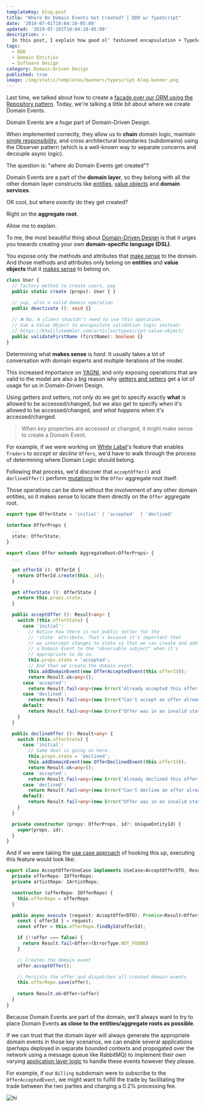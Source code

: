 ```yaml
---
templateKey: blog-post
title: "Where Do Domain Events Get Created? | DDD w/ TypeScript"
date: '2019-07-01T10:04:10-05:00'
updated: '2019-07-201T10:04:10-05:00'
description: >-
  In this post, I explain how good ol' fashioned encapsulation + TypeScript getters and setters enable us to effectively create Domain Events directly from the aggregate roots in our domain-driven design projects.
tags:
  - DDD
  - Domain Entities
  - Software Design
category: Domain-Driven Design
published: true
image: /img/static/templates/banners/typescript-blog-banner.png
---
```


Last time, we talked about how to create a [facade over our ORM using the Repository pattern](/articles/typescript-domain-driven-design/repository-dto-mapper/). Today, we're talking a little bit about where we create Domain Events.

Domain Events are a _huge_ part of Domain-Driven Design. 

When implemented correctly, they allow us to **chain** domain logic, maintain [single responsibility](/articles/solid-principles/solid-typescript/), and cross architectural boundaries (subdomains) using the Observer pattern (which is a well-known way to separate concerns and decouple async logic).

The question is: "where do Domain Events get created"? 

Domain Events are a part of the **domain layer**, so they belong with all the other domain layer constructs like [entities](/articles/typescript-domain-driven-design/entities/), [value objects](/articles/typescript-value-object/) and **domain services**.

OK cool, but where _exactly_ do they get created?

Right on the **aggregate root**.

Allow me to explain.

To me, the most beautiful thing about [Domain-Driven Design](/articles/domain-driven-design-intro/) is that it urges you towards creating your own **domain-specific language (DSL)**. 

You expose only the methods and attributes that <u>make sense</u> to the domain. And those methods and attributes only belong on **entities** and **value objects** that it <u>makes sense</u> to belong on.

```typescript
class User {
  // factory method to create users, yep
  public static create (props): User { }  

  // yup, also a valid domain operation
  public deactivate (): void {}       
  
  // ❌ No. A client shouldn't need to use this operation.
  // Use a Value Object to encapsulate validation logic instead: 
  // https://khalilstemmler.com/articles/typescript-value-object/  
  public validateFirstName (firstName): boolean {}            
}
```

Determining what **makes sense** is _hard_. It usually takes a lot of conversation with domain experts and multiple iterations of the model.

This increased importance on [YAGNI](/wiki/yagni/), and only exposing operations that are valid to the model are also a big reason why [getters and setters](/blogs/typescript/getters-and-setters/) get a lot of usage for us in Domain-Driven Design. 

Using getters and setters, not only do we get to specify exactly **what** is allowed to be accessed/changed, but we also get to specify _when_ it's allowed to be accessed/changed, and _what happens_ when it's accessed/changed. 

> When _key_ properties are accessed or changed, it might make sense to create a Domain Event.

For example, if we were working on [White Label](https://github.com/stemmlerjs/white-label)'s feature that enables `Traders` to _accept_ or _decline_ `Offers`, we'd have to walk through the process of determining where Domain Logic should belong.

Following that process, we'd discover that `acceptOffer()` and `declineOffer()` perform <u>mutations</u> to the `Offer` aggregate root itself. 

Those operations can be done without the involvement of any other domain entities, so it makes sense to locate them directly on the `Offer` aggregate root.

```typescript
export type OfferState = 'initial' | 'accepted'  | 'declined'

interface OfferProps {
  ...
  state: OfferState;
}

export class Offer extends AggregateRoot<OfferProps> {
  ...

  get offerId (): OfferId {
    return OfferId.create(this._id);
  }

  get offerState (): OfferState {
    return this.props.state;
  }

  public acceptOffer (): Result<any> {
    switch (this.offerState) {
      case 'initial':
        // Notice how there is not public setter for the
        // 'state' attribute. That's because it's important that
        // we intercept changes to state so that we can create and add
        // a Domain Event to the "observable subject" when it's
        // appropriate to do so.
        this.props.state = 'accepted';
        // And then we create the domain event.
        this.addDomainEvent(new OfferAcceptedEvent(this.offerId));
        return Result.ok<any>();
      case 'accepted':
        return Result.fail<any>(new Error('Already accepted this offer'));
      case 'declined':
        return Result.fail<any>(new Error("Can't accept an offer already declined"));
      default:
        return Result.fail<any>(new Error("Offer was in an invalid state"));
    }
  }

  public declineOffer (): Result<any> {
    switch (this.offerState) {
      case 'initial':
        // Same deal is going on here.
        this.props.state = 'declined';
        this.addDomainEvent(new OfferDeclinedEvent(this.offerId));
        return Result.ok<any>();
      case 'accepted':
        return Result.fail<any>(new Error('Already declined this offer'));
      case 'declined':
        return Result.fail<any>(new Error("Can't decline an offer already declined"));
      default:
        return Result.fail<any>(new Error("Offer was in an invalid state"));
    }
  }

  private constructor (props: OfferProps, id?: UniqueEntityId) {
    super(props, id);
  }
}
```

And if we were taking the [use case approach](/articles/enterprise-typescript-nodejs/application-layer-use-cases/) of hooking this up, executing this feature would look like:

```typescript
export class AcceptOfferUseCase implements UseCase<AcceptOfferDTO, Result<Offer>> {
  private offerRepo: IOfferRepo;
  private artistRepo: IArtistRepo;

  constructor (offerRepo: IOfferRepo) {
    this.offerRepo = offerRepo
  }

  public async execute (request: AcceptOfferDTO): Promise<Result<Offer>> {
    const { offerId } = request;
    const offer = this.offerRepo.findById(offerId);

    if (!!offer === false) {
      return Result.fail<Offer>(ErrorType.NOT_FOUND)
    }

    // Creates the domain event
    offer.acceptOffer();

    // Persists the offer and dispatches all created domain events
    this.offerRepo.save(offer);
    
    return Result.ok<Offer>(offer)
  }
}
```

Because Domain Events are part of the domain, we'll always want to try to place Domain Events **as close to the entities/aggregate roots as possible**.

If we can trust that the domain layer will always generate the appropriate domain events in those key scenarios, we can enable several applications (perhaps deployed in separate bounded contexts and propogated over the network using a message queue like RabbitMQ) to implement their _own_ varying [application layer logic](/articles/enterprise-typescript-nodejs/application-layer-use-cases/) to handle these events however they please.

For example, if our `Billing` subdomain were to subscribe to the `OfferAcceptedEvent`, we might want to fulfill the trade by facilitating the trade between the two parties and charging a 0.2% processing fee.

![hi](/img/blog/domain-events/offer-accepted-event.svg)